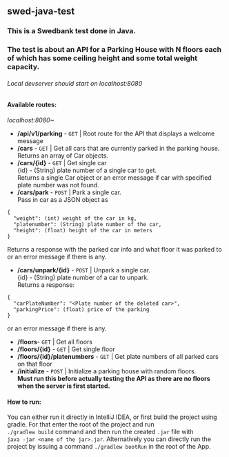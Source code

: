 ## swed-java-test
### This is a Swedbank test done in Java.

### The test is about an API for a Parking House with N floors each of which has some ceiling height and some total weight capacity.

###### Local devserver should start on localhost:8080

#### Available routes:
*localhost:8080~*  
- **/api/v1/parking** - `GET` | Root route for the API that displays a welcome message
- **/cars** - `GET` | Get all cars that are currently parked in the parking house. Returns an array of Car objects.
- **/cars/{id}** - `GET` | Get single car    
{id} - (String) plate number of a single car to get.  
Returns a single Car object or an error message if car with specified plate number was not found.
- **/cars/park** - `POST` | Park a single car.  
Pass in car as a JSON object as 
```
{
  "weight": (int) weight of the car in kg,
  "platenumber": (String) plate number of the car,
  "height": (float) height of the car in meters
}
```  
Returns a response with the parked car info and what floor it was parked to or an error message if there is any.
- **/cars/unpark/{id}** - `POST` | Unpark a single car.  
{id} - (String) plate number of a car to unpark.  
Returns a response: 
```  
{  
  "carPlateNumber": "<Plate number of the deleted car>",  
  "parkingPrice": (float) price of the parking  
}  
``` 
or an error message if there is any.
- **/floors**- `GET` | Get all floors
- **/floors/{id}** - `GET` | Get single floor
- **/floors/{id}/platenumbers** - `GET` | Get plate numbers of all parked cars on that floor
- **/initialize** - `POST` | Initialize a parking house with random floors.  
**Must run this before actually testing the API as there are no floors when the server is first started.**

#### How to run:
You can either run it directly in IntelliJ IDEA, or first build the project using gradle. For that enter the root of the project and run  
`./gradlew build` command and then run the created `.jar` file with  
`java -jar <name of the jar>.jar`.
Alternatively you can directly run the project by issuing a command `./gradlew bootRun` in the root of the App.
